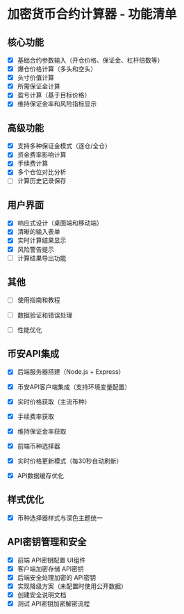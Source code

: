 # 加密货币合约计算器 - 功能清单

## 核心功能
- [x] 基础合约参数输入（开仓价格、保证金、杠杆倍数等）
- [x] 爆仓价格计算（多头和空头）
- [x] 头寸价值计算
- [x] 所需保证金计算
- [x] 盈亏计算（基于目标价格）
- [x] 维持保证金率和风险指标显示

## 高级功能
- [x] 支持多种保证金模式（逐仓/全仓）
- [x] 资金费率影响计算
- [x] 手续费计算
- [x] 多个仓位对比分析
- [ ] 计算历史记录保存

## 用户界面
- [x] 响应式设计（桌面端和移动端）
- [x] 清晰的输入表单
- [x] 实时计算结果显示
- [x] 风险警告提示
- [ ] 计算结果导出功能

## 其他
- [ ] 使用指南和教程
- [ ] 数据验证和错误处理
- [ ] 性能优化



## 币安API集成
- [x] 后端服务器搭建（Node.js + Express）
- [x] 币安API客户端集成（支持环境变量配置）
- [x] 实时价格获取（主流币种）
- [x] 手续费率获取
- [x] 维持保证金率获取
- [x] 前端币种选择器
- [x] 实时价格更新模式（每30秒自动刷新）
- [x] API数据缓存优化



## 样式优化
- [x] 币种选择器样式与深色主题统一



## API密钥管理和安全
- [x] 前端 API密钥配置 UI组件
- [x] 客户端加密存储 API密钥
- [x] 后端安全处理加密的 API密钥
- [x] 实现降级方案（未配置时使用公开数据）
- [x] 创建安全说明文档
- [x] 测试 API密钥加密解密流程